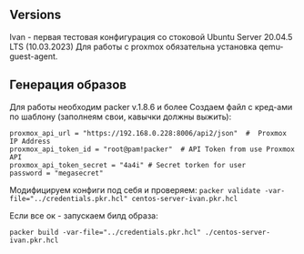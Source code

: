 ## Versions
Ivan - первая тестовая конфигурация со стоковой Ubuntu Server 20.04.5 LTS (10.03.2023)
Для работы с proxmox обязательна установка qemu-guest-agent.

## Генерация образов
Для работы необходим packer v.1.8.6 и более
Создаем файл с кред-ами по шаблону (заполнеям свои, кавычки должны выжить):

```
proxmox_api_url = "https://192.168.0.228:8006/api2/json"  #  Proxmox IP Address
proxmox_api_token_id = "root@pam!packer"  # API Token from use Proxmox API
proxmox_api_token_secret = "4a4i" # Secret torken for user
password = "megasecret"
```

Модифицируем конфиги под себя и проверяем:
`packer validate -var-file="../credentials.pkr.hcl" centos-server-ivan.pkr.hcl`

Если все ок - запускаем билд образа:

`packer build -var-file="../credentials.pkr.hcl" ./centos-server-ivan.pkr.hcl`
